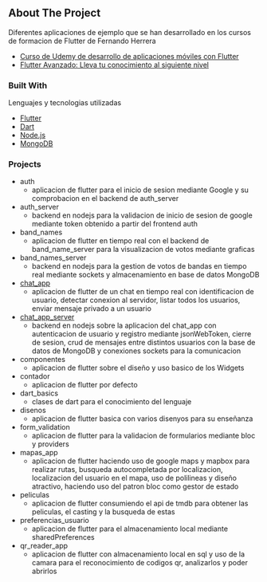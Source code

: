 <!-- ABOUT THE PROJECT -->
## About The Project
Diferentes aplicaciones de ejemplo que se han desarrollado en los cursos de formacion de Flutter de Fernando Herrera

- [Curso de Udemy de desarrollo de aplicaciones móviles con Flutter](https://www.udemy.com/course/flutter-ios-android-fernando-herrera/)
- [Flutter Avanzado: Lleva tu conocimiento al siguiente nivel](https://www.udemy.com/course/flutter-avanzado-fernando-herrera/)



### Built With

Lenguajes y tecnologias utilizadas

* [Flutter](https://flutter.dev/)
* [Dart](https://dart.dev/)
* [Node.js](https://nodejs.org/)
* [MongoDB](https://www.mongodb.com/)

### Projects

- auth
  - aplicacion de flutter para el inicio de sesion mediante Google y su comprobacion en el backend de auth_server
- auth_server
  - backend en nodejs para la validacion de inicio de sesion de google mediante token obtenido a partir del frontend auth
- band_names
  - aplicacion de flutter en tiempo real con el backend de band_name_server para la visualizacion de votos mediante graficas
- band_names_server
  - backend en nodejs para la gestion de votos de bandas en tiempo real mediante sockets y almacenamiento en base de datos MongoDB
- [chat_app](https://github.com/v-cardona/chat_app)
  - aplicacion de flutter de un chat en tiempo real con identificacion de usuario, detectar conexion al servidor, listar todos los usuarios, enviar mensaje privado a un usuario
- [chat_app_server](https://github.com/v-cardona/chat_app_backend)
  - backend en nodejs sobre la aplicacion del chat_app con autenticacion de usuario y registro mediante jsonWebToken, cierre de sesion, crud de mensajes entre distintos usuarios con la base de datos de MongoDB y conexiones sockets para la comunicacion
- componentes
  - aplicacion de flutter sobre el diseño y uso basico de los Widgets
- contador
  - aplicacion de flutter por defecto
- dart_basics
  - clases de dart para el conocimiento del lenguaje
- disenos
  - aplicacion de flutter basica con varios disenyos para su enseñanza
- form_validation
  - aplicacion de flutter para la validacion de formularios mediante bloc y providers
- mapas_app
  - aplicacion de flutter haciendo uso de google maps y mapbox para realizar rutas, busqueda autocompletada por localizacion, localizacion del usuario en el mapa, uso de polilineas y diseño atractivo, haciendo uso del patron bloc como gestor de estado
- peliculas
  - aplicacion de flutter consumiendo el api de tmdb para obtener las peliculas, el casting y la busqueda de estas
- preferencias_usuario
  - aplicacion de flutter para el almacenamiento local mediante sharedPreferences
- qr_reader_app
  - aplicacion de flutter con almacenamiento local en sql y uso de la camara para el reconocimiento de codigos qr, analizarlos y poder abrirlos
